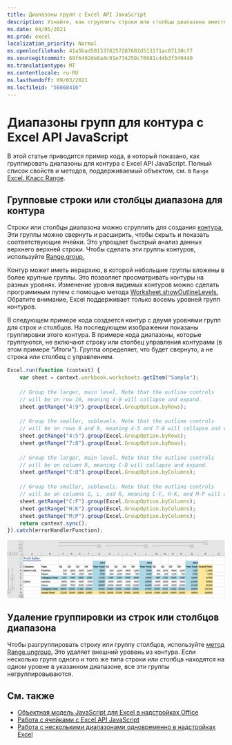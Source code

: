 ```yaml
---
title: Диапазоны групп с Excel API JavaScript
description: Узнайте, как сгруппить строки или столбцы диапазона вместе, чтобы создать контур с Excel API JavaScript.
ms.date: 04/05/2021
ms.prod: excel
localization_priority: Normal
ms.openlocfilehash: 41a5bad5013378257287602d5131f1ac07130cf7
ms.sourcegitcommit: 69f6492de8a4c91e734250c76681c44b3f349440
ms.translationtype: MT
ms.contentlocale: ru-RU
ms.lasthandoff: 09/03/2021
ms.locfileid: "58868416"
---
```

# <a name="group-ranges-for-an-outline-using-the-excel-javascript-api"></a>Диапазоны групп для контура с Excel API JavaScript

В этой статье приводится пример кода, в который показано, как группировать диапазоны для контура с Excel API JavaScript. Полный список свойств и методов, поддерживаемый объектом, см. в `Range` [Excel. Класс Range](/javascript/api/excel/excel.range).

## <a name="group-rows-or-columns-of-a-range-for-an-outline"></a>Групповые строки или столбцы диапазона для контура

Строки или столбцы диапазона можно сгруппить для создания [контура.](https://support.microsoft.com/office/08ce98c4-0063-4d42-8ac7-8278c49e9aff) Эти группы можно свернуть и расширить, чтобы скрыть и показать соответствующие ячейки. Это упрощает быстрый анализ данных верхнего верхней строки. Чтобы сделать эти группы контуров, используйте [Range.group.](/javascript/api/excel/excel.range#group_groupOption_)

Контур может иметь иерархию, в которой небольшие группы вложены в более крупные группы. Это позволяет просматривать контуры на разных уровнях. Изменение уровня видимых контуров можно сделать программным путем с помощью метода [Worksheet.showOutlineLevels.](/javascript/api/excel/excel.worksheet#showOutlineLevels_rowLevels__columnLevels_) Обратите внимание, Excel поддерживает только восемь уровней групп контуров.

В следующем примере кода создается контур с двумя уровнями групп для строк и столбцов. На последующем изображении показаны группировки этого контура. В примере кода диапазоны, которые группуются, не включают строку или столбец управления контурами (в этом примере "Итоги"). Группа определяет, что будет свернуто, а не строка или столбец с управлением.

```js
Excel.run(function (context) {
    var sheet = context.workbook.worksheets.getItem("Sample");

    // Group the larger, main level. Note that the outline controls
    // will be on row 10, meaning 4-9 will collapse and expand.
    sheet.getRange("4:9").group(Excel.GroupOption.byRows);

    // Group the smaller, sublevels. Note that the outline controls
    // will be on rows 6 and 9, meaning 4-5 and 7-8 will collapse and expand.
    sheet.getRange("4:5").group(Excel.GroupOption.byRows);
    sheet.getRange("7:8").group(Excel.GroupOption.byRows);

    // Group the larger, main level. Note that the outline controls
    // will be on column R, meaning C-Q will collapse and expand.
    sheet.getRange("C:Q").group(Excel.GroupOption.byColumns);

    // Group the smaller, sublevels. Note that the outline controls
    // will be on columns G, L, and R, meaning C-F, H-K, and M-P will collapse and expand.
    sheet.getRange("C:F").group(Excel.GroupOption.byColumns);
    sheet.getRange("H:K").group(Excel.GroupOption.byColumns);
    sheet.getRange("M:P").group(Excel.GroupOption.byColumns);
    return context.sync();
}).catch(errorHandlerFunction);
```

![Диапазон с двухуровневой двухмерной схемой.](../images/excel-outline.png)

## <a name="remove-grouping-from-rows-or-columns-of-a-range"></a>Удаление группировки из строк или столбцов диапазона

Чтобы разгруппировать строку или группу столбцов, используйте [метод Range.ungroup.](/javascript/api/excel/excel.range#ungroup_groupOption_) Это удаляет внешний уровень из контура. Если несколько групп одного и того же типа строки или столбца находятся на одном уровне в указанном диапазоне, все эти группы негруппировываются.

## <a name="see-also"></a>См. также

- [Объектная модель JavaScript для Excel в надстройках Office](excel-add-ins-core-concepts.md)
- [Работа с ячейками с Excel API JavaScript](excel-add-ins-cells.md)
- [Работа с несколькими диапазонами одновременно в надстройках Excel](excel-add-ins-multiple-ranges.md)
